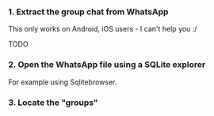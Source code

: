 ### 1. Extract the group chat from WhatsApp
This only works on Android, iOS users - I can't help you :/

TODO

### 2. Open the WhatsApp file using a SQLite explorer
For example using Sqlitebrowser.

### 3. Locate the "groups" 